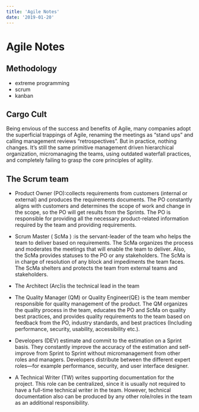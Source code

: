 ```yaml
---
title: 'Agile Notes'
date: '2019-01-20'
---
```


# Agile Notes

## Methodology

- extreme programming
- scrum
- kanban

## Cargo Cult

Being envious of the success and benefits of Agile, many companies adopt the superficial trappings of Agile, renaming the meetings as “stand ups” and calling management reviews “retrospectives”. But in practice, nothing changes. It’s still the same primitive management driven hierarchical organization, micromanaging the teams, using outdated waterfall practices, and completely failing to grasp the core principles of agility.

## The Scrum team

- Product Owner (PO):collects requirements from customers (internal or external) and produces the requirements documents. The PO constantly aligns with customers and determines the scope of work and change in the scope, so the PO will get results from the Sprints. The PO is responsible for providing all the necessary product-related information required by the team and providing requirements.

- Scrum Master ( ScMa ) :is the servant-leader of the team who helps the team to deliver based on requirements. The ScMa organizes the process and moderates the meetings that will enable the team to deliver. Also, the ScMa provides statuses to the PO or any stakeholders. The ScMa is in charge of resolution of any block and impediments the team faces. The ScMa shelters and protects the team from external teams and stakeholders.

- The Architect (Arc)is the technical lead in the team

- The Quality Manager (QM) or Quality Engineer(QE) is the team member responsible for quality management of the product. The QM organizes the quality process in the team, educates the PO and ScMa on quality best practices, and provides quality requirements to the team based on feedback from the PO, industry standards, and best practices (Including performance, security, usability, accessibility etc.).

- Developers (DEV) estimate and commit to the estimation on a Sprint basis. They constantly improve the accuracy of the estimation and self-improve from Sprint to Sprint without micromanagement from other roles and managers. Developers distribute between the different expert roles—for example performance, security, and user interface designer.

- A Technical Writer (TW) writes supporting documentation for the project. This role can be centralized, since it is usually not required to have a full-time technical writer in the team. However, technical documentation also can be produced by any other role/roles in the team as an additional responsibility.
